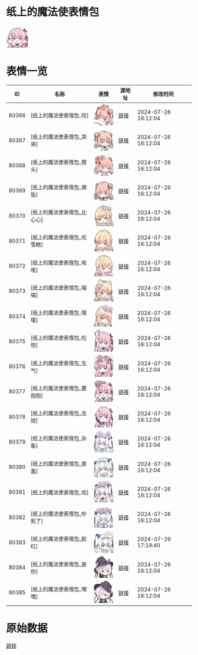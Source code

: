# 纸上的魔法使表情包

<img src="./cover.png" height="60" alt="cover" />

# 表情一览

|ID|名称|表情|源地址|修改时间|
|----|----|----|----|----|
|80366|[纸上的魔法使表情包_咬]|<img src="./pic/080366_%5B纸上的魔法使表情包_咬%5D.png" height="60" alt="咬"/>|[链接](https://i0.hdslb.com/bfs/garb/8bfc18b5da495feea3923d849f6e665f3d2d0423.png)|2024-07-26 16:12:04|
|80367|[纸上的魔法使表情包_哭哭]|<img src="./pic/080367_%5B纸上的魔法使表情包_哭哭%5D.png" height="60" alt="哭哭"/>|[链接](https://i0.hdslb.com/bfs/garb/bd74b05009a056006e46d504d2a214b0b3b76fe6.png)|2024-07-26 16:12:04|
|80368|[纸上的魔法使表情包_摸头]|<img src="./pic/080368_%5B纸上的魔法使表情包_摸头%5D.png" height="60" alt="摸头"/>|[链接](https://i0.hdslb.com/bfs/garb/a2ebfdda0694798018ee1b2d1cd83b15cffb2185.png)|2024-07-26 16:12:04|
|80369|[纸上的魔法使表情包_做饭]|<img src="./pic/080369_%5B纸上的魔法使表情包_做饭%5D.png" height="60" alt="做饭"/>|[链接](https://i0.hdslb.com/bfs/garb/d58101a2234aece448b6cbb254291ee90b36a257.png)|2024-07-26 16:12:04|
|80370|[纸上的魔法使表情包_比心心]|<img src="./pic/080370_%5B纸上的魔法使表情包_比心心%5D.png" height="60" alt="比心心"/>|[链接](https://i0.hdslb.com/bfs/garb/b7f8cbc7151fe7cea8baa590edd9f70206a69dd3.png)|2024-07-26 16:12:04|
|80371|[纸上的魔法使表情包_吃雪糕]|<img src="./pic/080371_%5B纸上的魔法使表情包_吃雪糕%5D.png" height="60" alt="吃雪糕"/>|[链接](https://i0.hdslb.com/bfs/garb/41186a3b192162e7e207a1dcb4aacacda9bbc58c.png)|2024-07-26 16:12:04|
|80372|[纸上的魔法使表情包_咳咳]|<img src="./pic/080372_%5B纸上的魔法使表情包_咳咳%5D.png" height="60" alt="咳咳"/>|[链接](https://i0.hdslb.com/bfs/garb/b3a6c6f502587fc8296e7eb2c8641416f61fd18e.png)|2024-07-26 16:12:04|
|80373|[纸上的魔法使表情包_喵喵]|<img src="./pic/080373_%5B纸上的魔法使表情包_喵喵%5D.png" height="60" alt="喵喵"/>|[链接](https://i0.hdslb.com/bfs/garb/a79c8690c23408c9176e8b6e572cfb43e6049dfc.png)|2024-07-26 16:12:04|
|80374|[纸上的魔法使表情包_噗噗]|<img src="./pic/080374_%5B纸上的魔法使表情包_噗噗%5D.png" height="60" alt="噗噗"/>|[链接](https://i0.hdslb.com/bfs/garb/8af0ac422d8f70235cdbf9b214b67f656eb6263c.png)|2024-07-26 16:12:04|
|80375|[纸上的魔法使表情包_吃惊]|<img src="./pic/080375_%5B纸上的魔法使表情包_吃惊%5D.png" height="60" alt="吃惊"/>|[链接](https://i0.hdslb.com/bfs/garb/26f44a2920734b70482ca77396e2042eba24af27.png)|2024-07-26 16:12:04|
|80376|[纸上的魔法使表情包_生气]|<img src="./pic/080376_%5B纸上的魔法使表情包_生气%5D.png" height="60" alt="生气"/>|[链接](https://i0.hdslb.com/bfs/garb/046f23e1e933d9acf5909127b486a1c1c3cd5e65.png)|2024-07-26 16:12:04|
|80377|[纸上的魔法使表情包_要抱抱]|<img src="./pic/080377_%5B纸上的魔法使表情包_要抱抱%5D.png" height="60" alt="要抱抱"/>|[链接](https://i0.hdslb.com/bfs/garb/ab677905c6a81839ec166355a64a54e33a16fa5d.png)|2024-07-26 16:12:04|
|80378|[纸上的魔法使表情包_击球]|<img src="./pic/080378_%5B纸上的魔法使表情包_击球%5D.png" height="60" alt="击球"/>|[链接](https://i0.hdslb.com/bfs/garb/8ead5189465a641accba32d290b9feb1b0099aea.png)|2024-07-26 16:12:04|
|80379|[纸上的魔法使表情包_杂鱼]|<img src="./pic/080379_%5B纸上的魔法使表情包_杂鱼%5D.png" height="60" alt="杂鱼"/>|[链接](https://i0.hdslb.com/bfs/garb/908ef2addf669f253357c402c26e3069f5a771db.png)|2024-07-26 16:12:04|
|80380|[纸上的魔法使表情包_害羞]|<img src="./pic/080380_%5B纸上的魔法使表情包_害羞%5D.png" height="60" alt="害羞"/>|[链接](https://i0.hdslb.com/bfs/garb/b62929720c6df6ec71a56148563e3c567ffdb779.png)|2024-07-26 16:12:04|
|80381|[纸上的魔法使表情包_哈]|<img src="./pic/080381_%5B纸上的魔法使表情包_哈%5D.png" height="60" alt="哈"/>|[链接](https://i0.hdslb.com/bfs/garb/7d5b732b97c10d26e4ae8e7c932e9553bf39358a.png)|2024-07-26 16:12:04|
|80382|[纸上的魔法使表情包_吵死了]|<img src="./pic/080382_%5B纸上的魔法使表情包_吵死了%5D.png" height="60" alt="吵死了"/>|[链接](https://i0.hdslb.com/bfs/garb/b3404b97a3571ce9883d38009e93c731dedc1553.png)|2024-07-26 16:12:04|
|80383|[纸上的魔法使表情包_脸红]|<img src="./pic/080383_%5B纸上的魔法使表情包_脸红%5D.png" height="60" alt="脸红"/>|[链接](https://i0.hdslb.com/bfs/garb/17e2fe68253264db66727d0cedd95c6d2e06b796.png)|2024-07-29 17:19:40|
|80384|[纸上的魔法使表情包_是你]|<img src="./pic/080384_%5B纸上的魔法使表情包_是你%5D.png" height="60" alt="是你"/>|[链接](https://i0.hdslb.com/bfs/garb/c60f5009ad252b6624d3b3e74f4508610cbef4db.png)|2024-07-26 16:12:04|
|80385|[纸上的魔法使表情包_嘿嘿]|<img src="./pic/080385_%5B纸上的魔法使表情包_嘿嘿%5D.png" height="60" alt="嘿嘿"/>|[链接](https://i0.hdslb.com/bfs/garb/e14655cdf212be37200b0d8e3fbfffde123c4f0f.png)|2024-07-26 16:12:04|

# 原始数据

[跳转](./raw.json)


